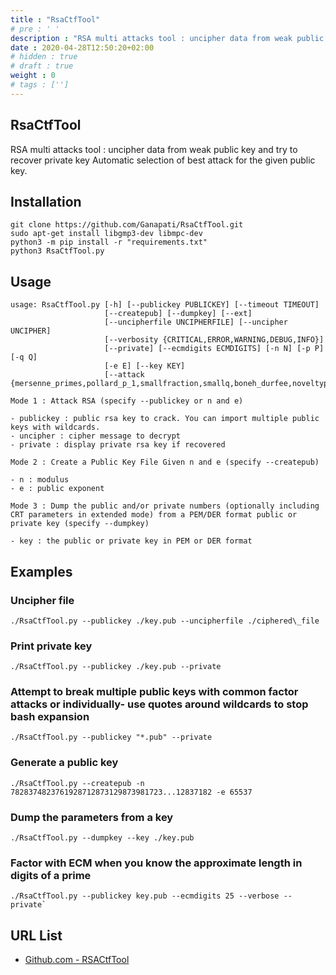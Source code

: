 ```yaml
---
title : "RsaCtfTool"
# pre : ' '
description : "RSA multi attacks tool : uncipher data from weak public key and try to recover private key Automatic selection of best attack for the given public key."
date : 2020-04-28T12:50:20+02:00
# hidden : true
# draft : true
weight : 0
# tags : ['']
---
```


## RsaCtfTool

RSA multi attacks tool : uncipher data from weak public key and try to recover private key Automatic selection of best attack for the given public key.

## Installation

```plain
git clone https://github.com/Ganapati/RsaCtfTool.git
sudo apt-get install libgmp3-dev libmpc-dev
python3 -m pip install -r "requirements.txt"
python3 RsaCtfTool.py
```

## Usage

```plain
usage: RsaCtfTool.py [-h] [--publickey PUBLICKEY] [--timeout TIMEOUT]
                     [--createpub] [--dumpkey] [--ext]
                     [--uncipherfile UNCIPHERFILE] [--uncipher UNCIPHER]
                     [--verbosity {CRITICAL,ERROR,WARNING,DEBUG,INFO}]
                     [--private] [--ecmdigits ECMDIGITS] [-n N] [-p P] [-q Q]
                     [-e E] [--key KEY]
                     [--attack {mersenne_primes,pollard_p_1,smallfraction,smallq,boneh_durfee,noveltyprimes,ecm,factordb,wiener,siqs,pastctfprimes,partial_q,comfact_cn,hastads,fermat,nullattack,primefac,commonfactors,same_n_huge_e,all}]
```

```plain
Mode 1 : Attack RSA (specify --publickey or n and e)

- publickey : public rsa key to crack. You can import multiple public keys with wildcards.
- uncipher : cipher message to decrypt
- private : display private rsa key if recovered

Mode 2 : Create a Public Key File Given n and e (specify --createpub)

- n : modulus
- e : public exponent

Mode 3 : Dump the public and/or private numbers (optionally including CRT parameters in extended mode) from a PEM/DER format public or private key (specify --dumpkey)

- key : the public or private key in PEM or DER format
```

## Examples

### Uncipher file

```plain
./RsaCtfTool.py --publickey ./key.pub --uncipherfile ./ciphered\_file
```

### Print private key

```plain
./RsaCtfTool.py --publickey ./key.pub --private
```

### Attempt to break multiple public keys with common factor attacks or individually- use quotes around wildcards to stop bash expansion

```plain
./RsaCtfTool.py --publickey "*.pub" --private
```

### Generate a public key

```plain
./RsaCtfTool.py --createpub -n 7828374823761928712873129873981723...12837182 -e 65537
```

### Dump the parameters from a key

```plain
./RsaCtfTool.py --dumpkey --key ./key.pub
```

### Factor with ECM when you know the approximate length in digits of a prime

```plain
./RsaCtfTool.py --publickey key.pub --ecmdigits 25 --verbose --private`
```

## URL List

- [Github.com - RSACtfTool](https://github.com/Ganapati/RsaCtfTool)
